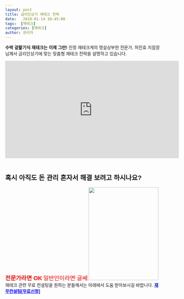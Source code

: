 ```yaml
---
layout: post
title: 금리인상기 재테크 전략
date:   2018-01-14 10:45:00
tags:  [재테크]
categories: [재테크]
author: 관리자
---
```


<span style="font-family: arial, helvetica, sans-serif;"><strong>수박 겉핥기식 재테크는 이제 그만!</strong></span>
<span style="font-family: arial, helvetica, sans-serif;">진정 재테크계의 명실상부한 전문가, </span>
<span style="font-family: arial, helvetica, sans-serif;">허진효 지점장님께서</span>
<span style="font-family: arial, helvetica, sans-serif;">금리인상기에 맞는 맞춤형 재테크 전략을 설명하고 있습니다.</span>
<iframe src="https://www.youtube.com/embed/58NtuRvbLHQ?rel=0" width="560" height="315" frameborder="0" allowfullscreen="allowfullscreen"></iframe>
&nbsp;
<h2><span style="font-family: arial, helvetica, sans-serif;">혹시 아직도 돈 관리 혼자서 해결 보려고 하시나요? </span></h2>
<span style="font-family: arial, helvetica, sans-serif;"><strong><span style="font-size: 14pt; color: #ff0000;">전문가라면 OK</span></strong></span>
<span style="font-size: 14pt; color: #ff0000; font-family: arial, helvetica, sans-serif;">일반인이라면 글쎄</span>
<span style="font-family: arial, helvetica, sans-serif;"><img class="alignnone wp-image-154 size-medium" src="http://finance.leeseungju.com/wp-content/uploads/2018/01/cash-tech-225x300.jpg" alt="" width="225" height="300" /></span>
&nbsp;
<span style="font-family: arial, helvetica, sans-serif;">재테크 관련 무료 컨설팅을 원하는 분들께서는 </span>
<span style="font-family: arial, helvetica, sans-serif;">아래에서 도움 받아보시길 바랍니다. </span>
<span style="color: #0000ff; font-family: arial, helvetica, sans-serif;"><strong><a style="color: #0000ff;" href="https://finance.leeseungju.com/money">재무컨설팅[무료신청]</a></strong></span>
&nbsp;
